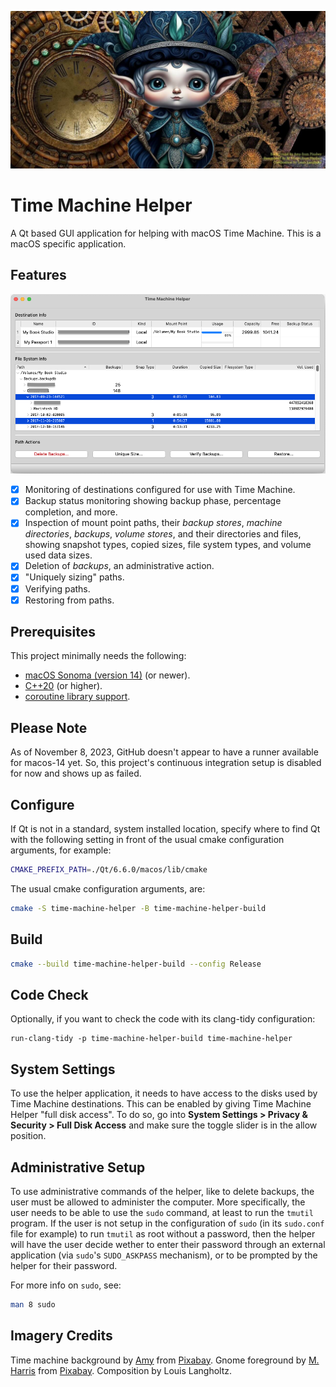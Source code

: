 ![Time Machine Helper Logo](project-image.jpg)

# Time Machine Helper

A Qt based GUI application for helping with macOS Time Machine.
This is a macOS specific application.

## Features

![Time Machine Helper App](screenshot-app.png)

- [x] Monitoring of destinations configured for use with Time Machine.
- [x] Backup status monitoring showing backup phase, percentage completion, and more.
- [x] Inspection of mount point paths, their _backup stores_, _machine directories_, _backups_, _volume stores_, and their directories and files, showing snapshot types, copied sizes, file system types, and volume used data sizes.
- [x] Deletion of _backups_, an administrative action.
- [x] "Uniquely sizing" paths.
- [x] Verifying paths.
- [x] Restoring from paths.

## Prerequisites

This project minimally needs the following:

- [macOS Sonoma (version 14)](https://www.apple.com/macos/sonoma/) (or newer).
- [C++20](https://en.wikipedia.org/wiki/C++20) (or higher).
- [coroutine library support](https://en.cppreference.com/w/cpp/coroutine).

## Please Note

As of November 8, 2023, GitHub doesn't appear to have a runner available for macos-14 yet.
So, this project's continuous integration setup is disabled for now and shows up as failed.

## Configure

If Qt is not in a standard, system installed location, specify where to find Qt with the following setting in front of the usual cmake configuration arguments, for example:

```sh
CMAKE_PREFIX_PATH=./Qt/6.6.0/macos/lib/cmake
```

The usual cmake configuration arguments, are:

```sh
cmake -S time-machine-helper -B time-machine-helper-build
```

## Build

```sh
cmake --build time-machine-helper-build --config Release
```

## Code Check

Optionally, if you want to check the code with its clang-tidy configuration:

```
run-clang-tidy -p time-machine-helper-build time-machine-helper
```

## System Settings

To use the helper application, it needs to have access to the disks used by Time Machine destinations.
This can be enabled by giving Time Machine Helper "full disk access".
To do so, go into **System Settings > Privacy & Security > Full Disk Access** and make sure the toggle slider is in the allow position.

## Administrative Setup

To use administrative commands of the helper, like to delete backups, the user must be allowed to administer the computer.
More specifically, the user needs to be able to use the `sudo` command, at least to run the `tmutil` program.
If the user is not setup in the configuration of `sudo` (in its `sudo.conf` file for example) to run `tmutil` as root without a password, then the helper will have the user decide wether to enter their password through an external application (via `sudo`'s `SUDO_ASKPASS` mechanism), or to be prompted by the helper for their password.

For more info on `sudo`, see:

```sh
man 8 sudo
```

## Imagery Credits

Time machine background by [Amy](https://pixabay.com/users/prettysleepy1-2855492/?utm_source=link-attribution&utm_medium=referral&utm_campaign=image&utm_content=3160715) from [Pixabay](https://pixabay.com//?utm_source=link-attribution&utm_medium=referral&utm_campaign=image&utm_content=3160715). Gnome foreground by [M. Harris](https://pixabay.com/users/wonderwoman627-1737396/?utm_source=link-attribution&utm_medium=referral&utm_campaign=image&utm_content=8337253) from [Pixabay](https://pixabay.com//?utm_source=link-attribution&utm_medium=referral&utm_campaign=image&utm_content=8337253). Composition by Louis Langholtz.
